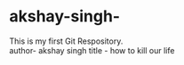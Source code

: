 # akshay-singh-
This is my first  Git Respository.  
author- akshay singh
title - how to kill our life 


